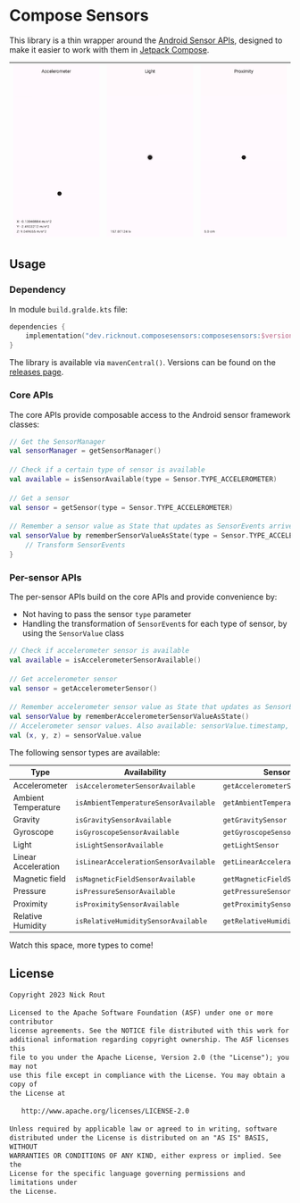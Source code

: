 # Compose Sensors

This library is a thin wrapper around the [Android Sensor APIs](https://developer.android.com/guide/topics/sensors/sensors_overview),
designed to make it easier to work with them in [Jetpack Compose](https://developer.android.com/jetpack/compose).

| ![Accelerometer](art/accelerometer.gif) | ![Light](art/light.gif) | ![Proximity](art/proximity.gif) |
|-----------------------------------------|-------------------------|---------------------------------|

## Usage

### Dependency

In module `build.gralde.kts` file:

```kotlin
dependencies {
    implementation("dev.ricknout.composesensors:composesensors:$version")
}
```

The library is available via `mavenCentral()`. Versions can be found on the [releases page](https://github.com/ricknout/compose-sensors/releases).

### Core APIs

The core APIs provide composable access to the Android sensor framework classes:

```kotlin
// Get the SensorManager
val sensorManager = getSensorManager()

// Check if a certain type of sensor is available
val available = isSensorAvailable(type = Sensor.TYPE_ACCELEROMETER)

// Get a sensor
val sensor = getSensor(type = Sensor.TYPE_ACCELEROMETER)

// Remember a sensor value as State that updates as SensorEvents arrive
val sensorValue by rememberSensorValueAsState(type = Sensor.TYPE_ACCELEROMETER) { event ->
    // Transform SensorEvents
}
```

### Per-sensor APIs

The per-sensor APIs build on the core APIs and provide convenience by:
* Not having to pass the sensor `type` parameter
* Handling the transformation of `SensorEvent`s for each type of sensor, by using the `SensorValue` class

```kotlin
// Check if accelerometer sensor is available
val available = isAccelerometerSensorAvailable()

// Get accelerometer sensor
val sensor = getAccelerometerSensor()

// Remember accelerometer sensor value as State that updates as SensorEvents arrive
val sensorValue by rememberAccelerometerSensorValueAsState()
// Accelerometer sensor values. Also available: sensorValue.timestamp, sensorValue.accuracy
val (x, y, z) = sensorValue.value
```

The following sensor types are available:

| Type                | Availability                          | Sensor                        | Sensor value                                   |
|---------------------|---------------------------------------|-------------------------------|------------------------------------------------|
| Accelerometer       | `isAccelerometerSensorAvailable`      | `getAccelerometerSensor`      | `rememberAccelerometerSensorValueAsState`      |
| Ambient Temperature | `isAmbientTemperatureSensorAvailable` | `getAmbientTemperatureSensor` | `rememberAmbientTemperatureSensorValueAsState` |
| Gravity             | `isGravitySensorAvailable`            | `getGravitySensor`            | `rememberGravitySensorValueAsState`            |
| Gyroscope           | `isGyroscopeSensorAvailable`          | `getGyroscopeSensor`          | `rememberGyroscopeSensorValueAsState`          |
| Light               | `isLightSensorAvailable`              | `getLightSensor`              | `rememberLightSensorValueAsState`              |
| Linear Acceleration | `isLinearAccelerationSensorAvailable` | `getLinearAccelerationSensor` | `rememberLinearAccelerationSensorValueAsState` |
| Magnetic field      | `isMagneticFieldSensorAvailable`      | `getMagneticFieldSensor`      | `rememberMagneticFieldSensorValueAsState`      |
| Pressure            | `isPressureSensorAvailable`           | `getPressureSensor`           | `rememberPressureSensorValueAsState`           |
| Proximity           | `isProximitySensorAvailable`          | `getProximitySensor`          | `rememberProximitySensorValueAsState`          |
| Relative Humidity   | `isRelativeHumiditySensorAvailable`   | `getRelativeHumiditySensor`   | `rememberRelativeHumiditySensorValueAsState`   |

Watch this space, more types to come!

## License

```
Copyright 2023 Nick Rout

Licensed to the Apache Software Foundation (ASF) under one or more contributor
license agreements. See the NOTICE file distributed with this work for
additional information regarding copyright ownership. The ASF licenses this
file to you under the Apache License, Version 2.0 (the "License"); you may not
use this file except in compliance with the License. You may obtain a copy of
the License at

   http://www.apache.org/licenses/LICENSE-2.0

Unless required by applicable law or agreed to in writing, software
distributed under the License is distributed on an "AS IS" BASIS, WITHOUT
WARRANTIES OR CONDITIONS OF ANY KIND, either express or implied. See the
License for the specific language governing permissions and limitations under
the License.
```
